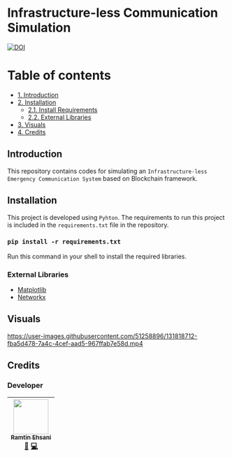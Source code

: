 # Infrastructure-less Communication Simulation
[![DOI](https://zenodo.org/badge/DOI/10.5281/zenodo.5379027.svg)](https://doi.org/10.5281/zenodo.5379027)


# Table of contents
- [1. Introduction](#introduction)
- [2. Installation](#installation)
	- [2.1. Install Requirements](#command)	
	- [2.2. External Libraries](#lib)
- [3. Visuals](#visuals)
- [4. Credits](#credits)


## Introduction <a name="introduction"></a>
This repository contains codes for simulating an `Infrastructure-less Emergency Communication System` based on Blockchain framework.

## Installation <a name="installation"></a>
This project is developed using `Pyhton`. The requirements to run this project is included in the `requirements.txt` file in the repository.
### `pip install -r requirements.txt` <a name="command"></a>
Run this command in your shell to install the required libraries.

### External Libraries <a name="lib"></a>
- [Matplotlib]
- [Networkx]

## Visuals <a name="visuals"></a>


https://user-images.githubusercontent.com/51258896/131818712-fba5d478-7a4c-4cef-aad5-967ffab7e58d.mp4




## Credits <a name="credits"></a>
### Developer
<!-- ALL-CONTRIBUTORS-LIST:START - Do not remove or modify this section -->
| [<img src="https://avatars.githubusercontent.com/u/51258896?v=3" width="80px;"/><br /><sub>Ramtin Ehsani</sub>](https://github.com/ramtin-ehsani)<br />[📖](https://github.com/risc-lab/Infrastructure-less-Communication/commits?author=ramtin-ehsani) [💻](https://github.com/risc-lab/Infrastructure-less-Communication/commits?author=ramtin-ehsani) |
| :---: |
<!-- ALL-CONTRIBUTORS-LIST:END -->

[Matplotlib]: <https://matplotlib.org/>
[Networkx]: <https://networkx.org/>
